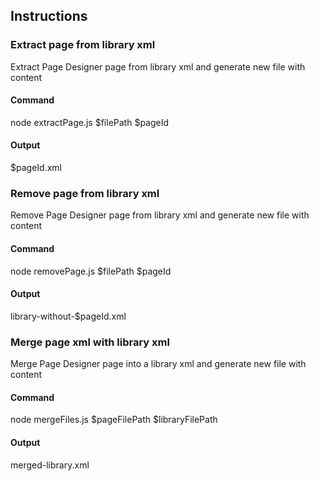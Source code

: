 ## Instructions
### Extract page from library xml
Extract Page Designer page from library xml and generate new file with content
#### Command
node extractPage.js $filePath $pageId
#### Output
$pageId.xml

### Remove page from library xml
Remove Page Designer page from library xml and generate new file with content
#### Command
node removePage.js $filePath $pageId
#### Output
library-without-$pageId.xml

### Merge page xml with library xml
Merge Page Designer page into a library xml and generate new file with content
#### Command
node mergeFiles.js $pageFilePath $libraryFilePath
#### Output
merged-library.xml
